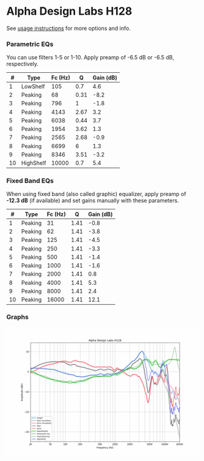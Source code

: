 # Alpha Design Labs H128
See [usage instructions](https://github.com/jaakkopasanen/AutoEq#usage) for more options and info.

### Parametric EQs
You can use filters 1-5 or 1-10. Apply preamp of -6.5 dB or -6.5 dB, respectively.

|   # | Type      |   Fc (Hz) |    Q |   Gain (dB) |
|-----|-----------|-----------|------|-------------|
|   1 | LowShelf  |       105 | 0.7  |         4.6 |
|   2 | Peaking   |        68 | 0.31 |        -8.2 |
|   3 | Peaking   |       796 | 1    |        -1.8 |
|   4 | Peaking   |      4143 | 2.67 |         3.2 |
|   5 | Peaking   |      6038 | 0.44 |         3.7 |
|   6 | Peaking   |      1954 | 3.62 |         1.3 |
|   7 | Peaking   |      2565 | 2.68 |        -0.9 |
|   8 | Peaking   |      6699 | 6    |         1.3 |
|   9 | Peaking   |      8346 | 3.51 |        -3.2 |
|  10 | HighShelf |     10000 | 0.7  |         5.4 |

### Fixed Band EQs
When using fixed band (also called graphic) equalizer, apply preamp of **-12.3 dB** (if available) and set gains manually with these parameters.

|   # | Type    |   Fc (Hz) |    Q |   Gain (dB) |
|-----|---------|-----------|------|-------------|
|   1 | Peaking |        31 | 1.41 |        -0.8 |
|   2 | Peaking |        62 | 1.41 |        -3.8 |
|   3 | Peaking |       125 | 1.41 |        -4.5 |
|   4 | Peaking |       250 | 1.41 |        -3.3 |
|   5 | Peaking |       500 | 1.41 |        -1.4 |
|   6 | Peaking |      1000 | 1.41 |        -1.6 |
|   7 | Peaking |      2000 | 1.41 |         0.8 |
|   8 | Peaking |      4000 | 1.41 |         5.3 |
|   9 | Peaking |      8000 | 1.41 |         2.4 |
|  10 | Peaking |     16000 | 1.41 |        12.1 |

### Graphs
![](./Alpha%20Design%20Labs%20H128.png)
